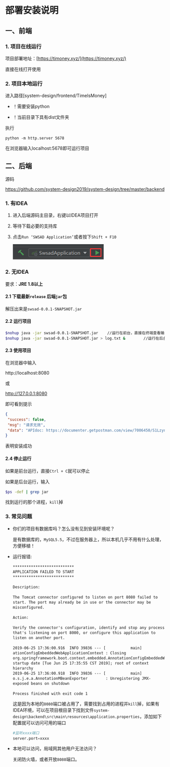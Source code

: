 # 部署安装说明

## 一、前端

### 1. 项目在线运行

项目部署地址：[https://timoney.xyz/](https://timoney.xyz/)

直接在线打开使用

### 2. 项目本地运行

进入路径[system-design/frontend/TimeIsMoney]

- ！需要安装python

- ！当前目录下具有dist文件夹

执行

    python -m http.server 5678

在浏览器输入localhost:5678即可运行项目



## 二、后端

源码

https://github.com/system-design2019/system-design/tree/master/backend

### 1. 有IDEA

1. 进入后端源码主目录，右键以IDEA项目打开

2. 等待下载必要的支持库

3. 点击`Run ‘SWSAD Application’`或者按下`Shift + F10`

   ![1561454526225](pic/1561454526225.png)

### 2. 无IDEA

要求：**JRE 1.8以上**

#### 2.1 下载最新`release` 后端`jar`包

   解压出来是`swsad-0.0.1-SNAPSHOT.jar`

#### 2.2 运行项目

   ```bash
   $nohup java -jar swsad-0.0.1-SNAPSHOT.jar 	//运行在前台，直接在终端查看输出信息
   $nohup java -jar swsad-0.0.1-SNAPSHOT.jar > log.txt &		//运行在后台，把输出信息输出到log.txt中
   ```

#### 2.3 使用项目

   在浏览器中输入

   http://localhost:8080

   或

   http://127.0.0.1:8080

   即可看到提示

   ```json
   {
   	"success": false,
   	"msg": "请求无效",
   	"data": "APIdoc: https://documenter.getpostman.com/view/7006450/S1LzynKU?version=latest"
   }
   ```

   表明安装成功

#### 2.4 停止运行

   如果是前台运行，直接`Ctrl + C`就可以停止

   如果是后台运行，输入

   ```bash
   $ps -def | grep jar
   ```

   找到运行的那个进程，`kill`掉

### 3. 常见问题

- 你们的项目有数据库吗？怎么没有见到安装环境呢？

  是有数据库的，`MySQL5.5`，不过在服务器上，所以本机几乎不用有什么处理，方便移植！

- 运行报错:

  ```
  ***************************
  APPLICATION FAILED TO START
  ***************************
  
  Description:
  
  The Tomcat connector configured to listen on port 8080 failed to start. The port may already be in use or the connector may be misconfigured.
  
  Action:
  
  Verify the connector's configuration, identify and stop any process that's listening on port 8000, or configure this application to listen on another port.
  
  2019-06-25 17:36:00.916  INFO 39836 --- [           main] ationConfigEmbeddedWebApplicationContext : Closing org.springframework.boot.context.embedded.AnnotationConfigEmbeddedWebApplicationContext@564718df: startup date [Tue Jun 25 17:35:55 CST 2019]; root of context hierarchy
  2019-06-25 17:36:00.918  INFO 39836 --- [           main] o.s.j.e.a.AnnotationMBeanExporter        : Unregistering JMX-exposed beans on shutdown
  
  Process finished with exit code 1
  ```

  这是因为本地的`8080`端口被占用了，需要找到占用的进程并`kill`掉，如果有IDEA环境，可以在项目根目录下找到文件`system-design\backend\src\main\resources\application.properties`，添加如下配置就可以访问可用的端口

  ```python
  #监听xxxx端口
  server.port=xxxx
  ```

- 本地可以访问，局域网其他用户无法访问？

  关闭防火墙，或者开放`8080`端口。

